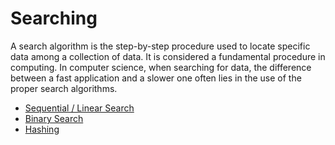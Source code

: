 # Searching
A search algorithm is the step-by-step procedure used to locate specific data among a collection of data. It is considered a fundamental procedure in computing. In computer science, when searching for data, the difference between a fast application and a slower one often lies in the use of the proper search algorithms.


* [Sequential / Linear Search](./SequentialSearch/readme.md)
* [Binary Search](./BinarySearch/readme.md)
* [Hashing](./Hashing/readme.md)

